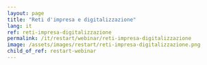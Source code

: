 ```yaml
---
layout: page
title: "Reti d'impresa e digitalizzazione"
lang: it
ref: reti-impresa-digitalizzazione
permalink: /it/restart/webinar/reti-impresa-digitalizzazione
image: /assets/images/restart/reti-impresa-digitalizzazione.png
child_of_ref: restart-webinar
---
```

